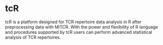 tcR
===

tcR is a platform designed for TCR repertoire data analysis in R after preprocessing data with MiTCR. With the power and flexibility of R language and procedures supported by tcR users can perform advanced statistical analysis of TCR repertoires.
